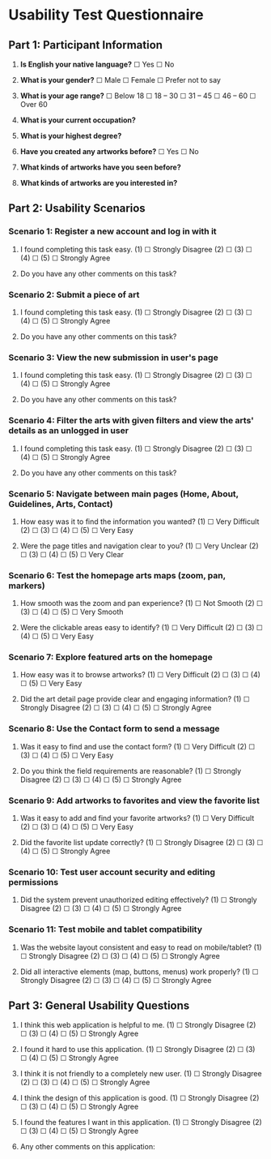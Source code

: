 # **Usability Test Questionnaire**

## **Part 1: Participant Information**

1. **Is English your native language?**
   ☐ Yes
   ☐ No

2. **What is your gender?**
   ☐ Male
   ☐ Female
   ☐ Prefer not to say

3. **What is your age range?**
   ☐ Below 18
   ☐ 18 – 30
   ☐ 31 – 45
   ☐ 46 – 60
   ☐ Over 60

4. **What is your current occupation?**


5. **What is your highest degree?**


6. **Have you created any artworks before?**
   ☐ Yes
   ☐ No

7. **What kinds of artworks have you seen before?**


8. **What kinds of artworks are you interested in?**



## **Part 2: Usability Scenarios**

### **Scenario 1: Register a new account and log in with it**

1. I found completing this task easy.
   (1) ☐ Strongly Disagree (2) ☐ (3) ☐ (4) ☐ (5) ☐ Strongly Agree

2. Do you have any other comments on this task?


### **Scenario 2: Submit a piece of art**

1. I found completing this task easy.
   (1) ☐ Strongly Disagree (2) ☐ (3) ☐ (4) ☐ (5) ☐ Strongly Agree

2. Do you have any other comments on this task?


### **Scenario 3: View the new submission in user's page**

1. I found completing this task easy.
   (1) ☐ Strongly Disagree (2) ☐ (3) ☐ (4) ☐ (5) ☐ Strongly Agree

2. Do you have any other comments on this task?


### **Scenario 4: Filter the arts with given filters and view the arts' details as an unlogged in user**

1. I found completing this task easy.
   (1) ☐ Strongly Disagree (2) ☐ (3) ☐ (4) ☐ (5) ☐ Strongly Agree

2. Do you have any other comments on this task?


### **Scenario 5: Navigate between main pages (Home, About, Guidelines, Arts, Contact)**

1. How easy was it to find the information you wanted?
   (1) ☐ Very Difficult (2) ☐ (3) ☐ (4) ☐ (5) ☐ Very Easy

2. Were the page titles and navigation clear to you?
   (1) ☐ Very Unclear (2) ☐ (3) ☐ (4) ☐ (5) ☐ Very Clear


### **Scenario 6: Test the homepage arts maps (zoom, pan, markers)**

1. How smooth was the zoom and pan experience?
   (1) ☐ Not Smooth (2) ☐ (3) ☐ (4) ☐ (5) ☐ Very Smooth

2. Were the clickable areas easy to identify?
   (1) ☐ Very Difficult (2) ☐ (3) ☐ (4) ☐ (5) ☐ Very Easy


### **Scenario 7: Explore featured arts on the homepage**

1. How easy was it to browse artworks?
   (1) ☐ Very Difficult (2) ☐ (3) ☐ (4) ☐ (5) ☐ Very Easy

2. Did the art detail page provide clear and engaging information?
   (1) ☐ Strongly Disagree (2) ☐ (3) ☐ (4) ☐ (5) ☐ Strongly Agree


### **Scenario 8: Use the Contact form to send a message**

1. Was it easy to find and use the contact form?
   (1) ☐ Very Difficult (2) ☐ (3) ☐ (4) ☐ (5) ☐ Very Easy

2. Do you think the field requirements are reasonable?
   (1) ☐ Strongly Disagree (2) ☐ (3) ☐ (4) ☐ (5) ☐ Strongly Agree


### **Scenario 9: Add artworks to favorites and view the favorite list**

1. Was it easy to add and find your favorite artworks?
   (1) ☐ Very Difficult (2) ☐ (3) ☐ (4) ☐ (5) ☐ Very Easy

2. Did the favorite list update correctly?
   (1) ☐ Strongly Disagree (2) ☐ (3) ☐ (4) ☐ (5) ☐ Strongly Agree


### **Scenario 10: Test user account security and editing permissions**

1. Did the system prevent unauthorized editing effectively?
   (1) ☐ Strongly Disagree (2) ☐ (3) ☐ (4) ☐ (5) ☐ Strongly Agree


### **Scenario 11: Test mobile and tablet compatibility**

1. Was the website layout consistent and easy to read on mobile/tablet?
   (1) ☐ Strongly Disagree (2) ☐ (3) ☐ (4) ☐ (5) ☐ Strongly Agree

2. Did all interactive elements (map, buttons, menus) work properly?
   (1) ☐ Strongly Disagree (2) ☐ (3) ☐ (4) ☐ (5) ☐ Strongly Agree


## **Part 3: General Usability Questions**

1. I think this web application is helpful to me.
   (1) ☐ Strongly Disagree (2) ☐ (3) ☐ (4) ☐ (5) ☐ Strongly Agree

2. I found it hard to use this application.
   (1) ☐ Strongly Disagree (2) ☐ (3) ☐ (4) ☐ (5) ☐ Strongly Agree

3. I think it is not friendly to a completely new user.
   (1) ☐ Strongly Disagree (2) ☐ (3) ☐ (4) ☐ (5) ☐ Strongly Agree

4. I think the design of this application is good.
   (1) ☐ Strongly Disagree (2) ☐ (3) ☐ (4) ☐ (5) ☐ Strongly Agree

5. I found the features I want in this application.
   (1) ☐ Strongly Disagree (2) ☐ (3) ☐ (4) ☐ (5) ☐ Strongly Agree

6. Any other comments on this application:
